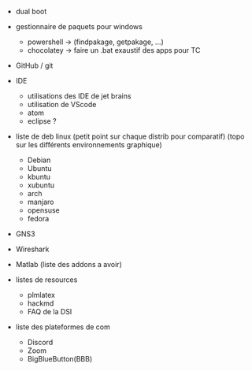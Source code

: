 - dual boot
- gestionnaire de paquets pour windows
  - powershell -> (findpakage, getpakage, ...)
  - chocolatey -> faire un .bat exaustif des apps pour TC
- GitHub / git
- IDE
  - utilisations des IDE de jet brains
  - utilisation de VScode
  - atom
  - eclipse ?
- liste de deb linux (petit point sur chaque distrib pour comparatif) (topo sur les différents environnements graphique)
  - Debian
  - Ubuntu
  - kbuntu
  - xubuntu
  - arch
  - manjaro
  - opensuse
  - fedora
- GNS3
- Wireshark
- Matlab (liste des addons a avoir)
- listes de resources 
  - plmlatex
  - hackmd
  - FAQ de la DSI
  
 - liste des plateformes de com
    - Discord
    - Zoom
    - BigBlueButton(BBB)
